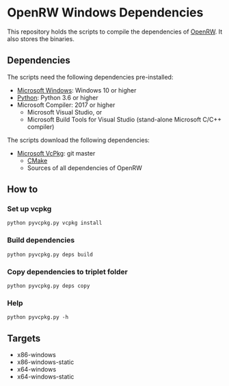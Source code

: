 # OpenRW Windows Dependencies

This repository holds the scripts to compile the dependencies of [OpenRW](https://github.com/rwengine/openrw).
It also stores the binaries.


## Dependencies
The scripts need the following dependencies pre-installed:
- [Microsoft Windows](https://www.microsoft.com/windows): Windows 10 or higher
- [Python](https://www.python.org/): Python 3.6 or higher
- Microsoft Compiler: 2017 or higher
  * Microsoft Visual Studio, or
  * Microsoft Build Tools for Visual Studio (stand-alone Microsoft C/C++ compiler)

The scripts download the following dependencies:
- [Microsoft VcPkg](https://github.com/Microsoft/vcpkg): git master
  * [CMake](https://cmake.org/)
  * Sources of all dependencies of OpenRW

## How to

### Set up vcpkg

`python pyvcpkg.py vcpkg install`

### Build dependencies

`python pyvcpkg.py deps build`

### Copy dependencies to triplet folder

`python pyvcpkg.py deps copy`

### Help

`python pyvcpkg.py -h`

## Targets
- x86-windows
- x86-windows-static
- x64-windows
- x64-windows-static
